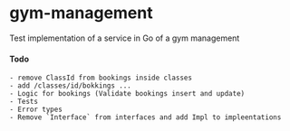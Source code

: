 # gym-management

Test implementation of a service in Go of a gym management

#### Todo

    - remove ClassId from bookings inside classes
    - add /classes/id/bokkings ...
    - Logic for bookings (Validate bookings insert and update)
    - Tests
    - Error types
    - Remove `Interface` from interfaces and add Impl to impleentations
